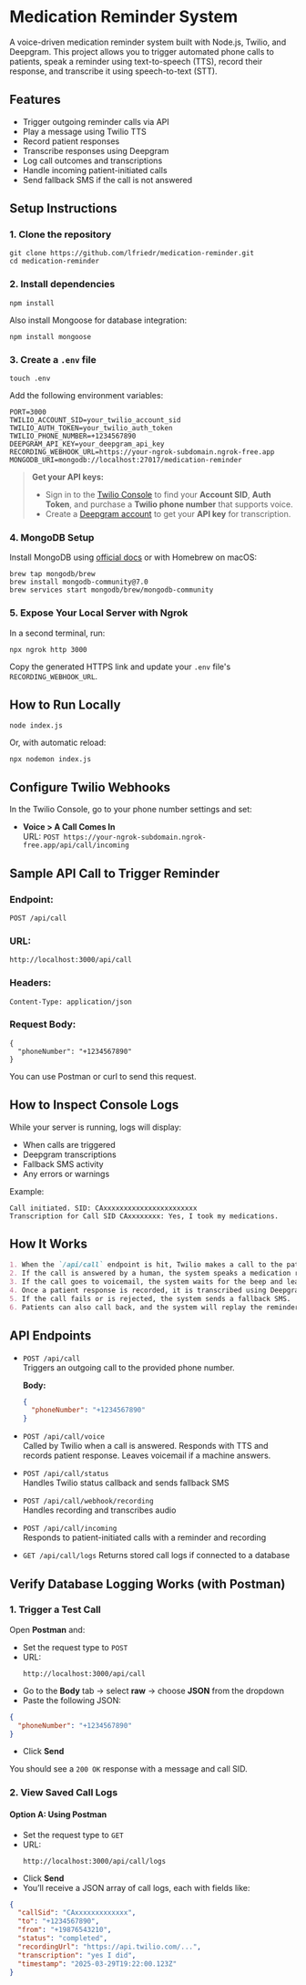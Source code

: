 # Medication Reminder System

A voice-driven medication reminder system built with Node.js, Twilio, and Deepgram. This project allows you to trigger automated phone calls to patients, speak a reminder using text-to-speech (TTS), record their response, and transcribe it using speech-to-text (STT).


## Features

- Trigger outgoing reminder calls via API
- Play a message using Twilio TTS
- Record patient responses
- Transcribe responses using Deepgram
- Log call outcomes and transcriptions
- Handle incoming patient-initiated calls
- Send fallback SMS if the call is not answered


## Setup Instructions

### 1. Clone the repository

```
git clone https://github.com/lfriedr/medication-reminder.git
cd medication-reminder
```

### 2. Install dependencies

```
npm install
```
Also install Mongoose for database integration:

```
npm install mongoose
```

### 3. Create a `.env` file

```
touch .env
```

Add the following environment variables:

```
PORT=3000
TWILIO_ACCOUNT_SID=your_twilio_account_sid
TWILIO_AUTH_TOKEN=your_twilio_auth_token
TWILIO_PHONE_NUMBER=+1234567890
DEEPGRAM_API_KEY=your_deepgram_api_key
RECORDING_WEBHOOK_URL=https://your-ngrok-subdomain.ngrok-free.app
MONGODB_URI=mongodb://localhost:27017/medication-reminder
```

> **Get your API keys:**
>
> - Sign in to the [Twilio Console](https://www.twilio.com/console) to find your **Account SID**, **Auth Token**, and purchase a **Twilio phone number** that supports voice.
> - Create a [Deepgram account](https://console.deepgram.com/signup) to get your **API key** for transcription.

### 4. MongoDB Setup

Install MongoDB using [official docs](https://www.mongodb.com/docs/manual/installation/) or with Homebrew on macOS:

```
brew tap mongodb/brew
brew install mongodb-community@7.0
brew services start mongodb/brew/mongodb-community
```

### 5. Expose Your Local Server with Ngrok

In a second terminal, run:

```
npx ngrok http 3000
```

Copy the generated HTTPS link and update your `.env` file's `RECORDING_WEBHOOK_URL`.


## How to Run Locally

```
node index.js
```

Or, with automatic reload:

```
npx nodemon index.js
```


## Configure Twilio Webhooks

In the Twilio Console, go to your phone number settings and set:

- **Voice > A Call Comes In**  
  URL: `POST https://your-ngrok-subdomain.ngrok-free.app/api/call/incoming`


## Sample API Call to Trigger Reminder

### Endpoint:
`POST /api/call`

### URL:
`http://localhost:3000/api/call`

### Headers:
`Content-Type: application/json`

### Request Body:
```
{
  "phoneNumber": "+1234567890"
}
```

You can use Postman or curl to send this request.


## How to Inspect Console Logs

While your server is running, logs will display:

- When calls are triggered
- Deepgram transcriptions
- Fallback SMS activity
- Any errors or warnings

Example:
```
Call initiated. SID: CAxxxxxxxxxxxxxxxxxxxxxxx
Transcription for Call SID CAxxxxxxxx: Yes, I took my medications.
```


## How It Works
```md
1. When the `/api/call` endpoint is hit, Twilio makes a call to the patient's phone.
2. If the call is answered by a human, the system speaks a medication reminder using Twilio TTS and records the response.
3. If the call goes to voicemail, the system waits for the beep and leaves a short voicemail message.
4. Once a patient response is recorded, it is transcribed using Deepgram STT.
5. If the call fails or is rejected, the system sends a fallback SMS.
6. Patients can also call back, and the system will replay the reminder and re-record their response.
```


## API Endpoints
- `POST /api/call`  
  Triggers an outgoing call to the provided phone number.
  
  **Body:**
  ```json
  {
    "phoneNumber": "+1234567890"
  }
  ```

- `POST /api/call/voice`  
  Called by Twilio when a call is answered. Responds with TTS and records patient response. Leaves voicemail if a machine answers.

- `POST /api/call/status`  
  Handles Twilio status callback and sends fallback SMS

- `POST /api/call/webhook/recording`  
  Handles recording and transcribes audio

- `POST /api/call/incoming`  
  Responds to patient-initiated calls with a reminder and recording

- `GET /api/call/logs`
 Returns stored call logs if connected to a database



## Verify Database Logging Works (with Postman)

### 1. Trigger a Test Call

Open **Postman** and:

- Set the request type to `POST`
- URL:  
  ```
  http://localhost:3000/api/call
  ```
- Go to the **Body** tab → select **raw** → choose **JSON** from the dropdown
- Paste the following JSON:

```json
{
  "phoneNumber": "+1234567890"
}
```

- Click **Send**

You should see a `200 OK` response with a message and call SID.


### 2. View Saved Call Logs

#### Option A: Using Postman

- Set the request type to `GET`
- URL:  
  ```
  http://localhost:3000/api/call/logs
  ```
- Click **Send**
- You’ll receive a JSON array of call logs, each with fields like:

```json
{
  "callSid": "CAxxxxxxxxxxxxx",
  "to": "+1234567890",
  "from": "+19876543210",
  "status": "completed",
  "recordingUrl": "https://api.twilio.com/...",
  "transcription": "yes I did",
  "timestamp": "2025-03-29T19:22:00.123Z"
}
```